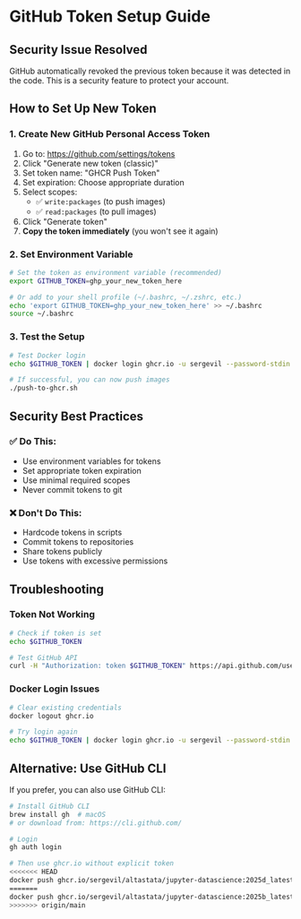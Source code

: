 # GitHub Token Setup Guide

## Security Issue Resolved

GitHub automatically revoked the previous token because it was detected in the code. This is a security feature to protect your account.

## How to Set Up New Token

### 1. Create New GitHub Personal Access Token

1. Go to: https://github.com/settings/tokens
2. Click "Generate new token (classic)"
3. Set token name: "GHCR Push Token"
4. Set expiration: Choose appropriate duration
5. Select scopes:
   - ✅ `write:packages` (to push images)
   - ✅ `read:packages` (to pull images)
6. Click "Generate token"
7. **Copy the token immediately** (you won't see it again)

### 2. Set Environment Variable

```bash
# Set the token as environment variable (recommended)
export GITHUB_TOKEN=ghp_your_new_token_here

# Or add to your shell profile (~/.bashrc, ~/.zshrc, etc.)
echo 'export GITHUB_TOKEN=ghp_your_new_token_here' >> ~/.bashrc
source ~/.bashrc
```

### 3. Test the Setup

```bash
# Test Docker login
echo $GITHUB_TOKEN | docker login ghcr.io -u sergevil --password-stdin

# If successful, you can now push images
./push-to-ghcr.sh
```

## Security Best Practices

### ✅ **Do This:**
- Use environment variables for tokens
- Set appropriate token expiration
- Use minimal required scopes
- Never commit tokens to git

### ❌ **Don't Do This:**
- Hardcode tokens in scripts
- Commit tokens to repositories
- Share tokens publicly
- Use tokens with excessive permissions

## Troubleshooting

### Token Not Working
```bash
# Check if token is set
echo $GITHUB_TOKEN

# Test GitHub API
curl -H "Authorization: token $GITHUB_TOKEN" https://api.github.com/user
```

### Docker Login Issues
```bash
# Clear existing credentials
docker logout ghcr.io

# Try login again
echo $GITHUB_TOKEN | docker login ghcr.io -u sergevil --password-stdin
```

## Alternative: Use GitHub CLI

If you prefer, you can also use GitHub CLI:

```bash
# Install GitHub CLI
brew install gh  # macOS
# or download from: https://cli.github.com/

# Login
gh auth login

# Then use ghcr.io without explicit token
<<<<<<< HEAD
docker push ghcr.io/sergevil/altastata/jupyter-datascience:2025d_latest
=======
docker push ghcr.io/sergevil/altastata/jupyter-datascience:2025b_latest
>>>>>>> origin/main
``` 